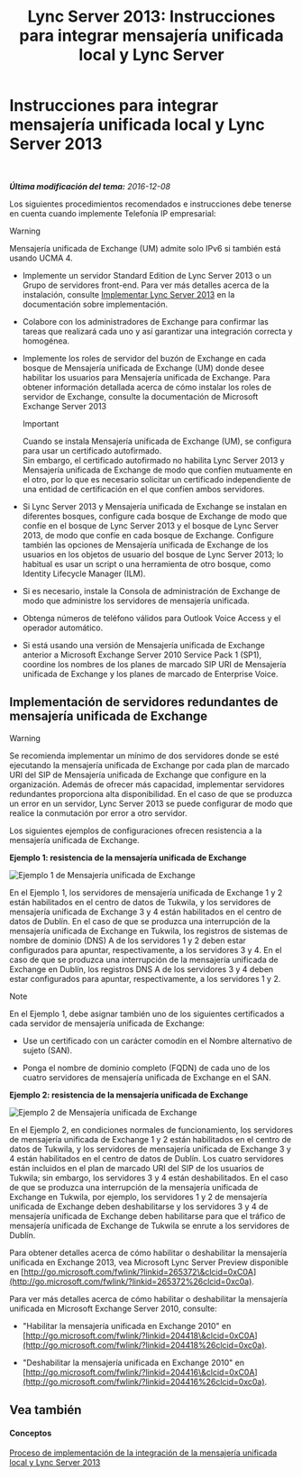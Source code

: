 ﻿---
title: 'Lync Server 2013: Instrucciones para integrar mensajería unificada local y Lync Server'
TOCTitle: Instrucciones para integrar mensajería unificada local y Lync Server
ms:assetid: 829ac017-6907-40f9-be22-787a28eae0ac
ms:mtpsurl: https://technet.microsoft.com/es-es/library/Gg398656(v=OCS.15)
ms:contentKeyID: 48275866
ms.date: 01/07/2017
mtps_version: v=OCS.15
ms.translationtype: HT
---

# Instrucciones para integrar mensajería unificada local y Lync Server 2013

 

_**Última modificación del tema:** 2016-12-08_

Los siguientes procedimientos recomendados e instrucciones debe tenerse en cuenta cuando implemente Telefonía IP empresarial:

> [!WARNING]  
> Mensajería unificada de Exchange (UM) admite solo IPv6 si también está usando UCMA 4.



  - Implemente un servidor Standard Edition de Lync Server 2013 o un Grupo de servidores front-end. Para ver más detalles acerca de la instalación, consulte [Implementar Lync Server 2013](lync-server-2013-deploying-lync-server.md) en la documentación sobre implementación.

  - Colabore con los administradores de Exchange para confirmar las tareas que realizará cada uno y así garantizar una integración correcta y homogénea.

  - Implemente los roles de servidor del buzón de Exchange en cada bosque de Mensajería unificada de Exchange (UM) donde desee habilitar los usuarios para Mensajería unificada de Exchange. Para obtener información detallada acerca de cómo instalar los roles de servidor de Exchange, consulte la documentación de Microsoft Exchange Server 2013
    
    > [!IMPORTANT]  
    > Cuando se instala Mensajería unificada de Exchange (UM), se configura para usar un certificado autofirmado.<br />
    > Sin embargo, el certificado autofirmado no habilita Lync Server 2013 y Mensajería unificada de Exchange de modo que confíen mutuamente en el otro, por lo que es necesario solicitar un certificado independiente de una entidad de certificación en el que confíen ambos servidores.


  - Si Lync Server 2013 y Mensajería unificada de Exchange se instalan en diferentes bosques, configure cada bosque de Exchange de modo que confíe en el bosque de Lync Server 2013 y el bosque de Lync Server 2013, de modo que confíe en cada bosque de Exchange. Configure también las opciones de Mensajería unificada de Exchange de los usuarios en los objetos de usuario del bosque de Lync Server 2013; lo habitual es usar un script o una herramienta de otro bosque, como Identity Lifecycle Manager (ILM).

  - Si es necesario, instale la Consola de administración de Exchange de modo que administre los servidores de mensajería unificada.

  - Obtenga números de teléfono válidos para Outlook Voice Access y el operador automático.

  - Si está usando una versión de Mensajería unificada de Exchange anterior a Microsoft Exchange Server 2010 Service Pack 1 (SP1), coordine los nombres de los planes de marcado SIP URI de Mensajería unificada de Exchange y los planes de marcado de Enterprise Voice.

## Implementación de servidores redundantes de mensajería unificada de Exchange

> [!WARNING]  
> Se recomienda implementar un mínimo de dos servidores donde se esté ejecutando la mensajería unificada de Exchange por cada plan de marcado URI del SIP de Mensajería unificada de Exchange que configure en la organización. Además de ofrecer más capacidad, implementar servidores redundantes proporciona alta disponibilidad. En el caso de que se produzca un error en un servidor, Lync Server 2013 se puede configurar de modo que realice la conmutación por error a otro servidor.



Los siguientes ejemplos de configuraciones ofrecen resistencia a la mensajería unificada de Exchange.

**Ejemplo 1: resistencia de la mensajería unificada de Exchange**

![Ejemplo 1 de Mensajería unificada de Exchange](images/Gg398656.3644b847-0847-4550-a989-e3fc51de5c4b(OCS.15).jpg "Ejemplo 1 de Mensajería unificada de Exchange")

En el Ejemplo 1, los servidores de mensajería unificada de Exchange 1 y 2 están habilitados en el centro de datos de Tukwila, y los servidores de mensajería unificada de Exchange 3 y 4 están habilitados en el centro de datos de Dublín. En el caso de que se produzca una interrupción de la mensajería unificada de Exchange en Tukwila, los registros de sistemas de nombre de dominio (DNS) A de los servidores 1 y 2 deben estar configurados para apuntar, respectivamente, a los servidores 3 y 4. En el caso de que se produzca una interrupción de la mensajería unificada de Exchange en Dublín, los registros DNS A de los servidores 3 y 4 deben estar configurados para apuntar, respectivamente, a los servidores 1 y 2.


> [!NOTE]
> En el Ejemplo 1, debe asignar también uno de los siguientes certificados a cada servidor de mensajería unificada de Exchange: 
> <UL>
> <LI>
> <P>Use un certificado con un carácter comodín en el Nombre alternativo de sujeto (SAN).</P>
> <LI>
> <P>Ponga el nombre de dominio completo (FQDN) de cada uno de los cuatro servidores de mensajería unificada de Exchange en el SAN.</P></LI></UL>



**Ejemplo 2: resistencia de la mensajería unificada de Exchange**

![Ejemplo 2 de Mensajería unificada de Exchange](images/Gg398656.15754273-306e-448d-b258-84bc2936a2e8(OCS.15).jpg "Ejemplo 2 de Mensajería unificada de Exchange")

En el Ejemplo 2, en condiciones normales de funcionamiento, los servidores de mensajería unificada de Exchange 1 y 2 están habilitados en el centro de datos de Tukwila, y los servidores de mensajería unificada de Exchange 3 y 4 están habilitados en el centro de datos de Dublín. Los cuatro servidores están incluidos en el plan de marcado URI del SIP de los usuarios de Tukwila; sin embargo, los servidores 3 y 4 están deshabilitados. En el caso de que se produzca una interrupción de la mensajería unificada de Exchange en Tukwila, por ejemplo, los servidores 1 y 2 de mensajería unificada de Exchange deben deshabilitarse y los servidores 3 y 4 de mensajería unificada de Exchange deben habilitarse para que el tráfico de mensajería unificada de Exchange de Tukwila se enrute a los servidores de Dublín.

Para obtener detalles acerca de cómo habilitar o deshabilitar la mensajería unificada en Exchange 2013, vea Microsoft Lync Server Preview disponible en [http://go.microsoft.com/fwlink/?linkid=265372\&clcid=0xC0A](http://go.microsoft.com/fwlink/?linkid=265372%26clcid=0xc0a).

Para ver más detalles acerca de cómo habilitar o deshabilitar la mensajería unificada en Microsoft Exchange Server 2010, consulte:

  - "Habilitar la mensajería unificada en Exchange 2010" en [http://go.microsoft.com/fwlink/?linkid=204418\&clcid=0xC0A](http://go.microsoft.com/fwlink/?linkid=204418%26clcid=0xc0a).

  - "Deshabilitar la mensajería unificada en Exchange 2010" en [http://go.microsoft.com/fwlink/?linkid=204416\&clcid=0xC0A](http://go.microsoft.com/fwlink/?linkid=204416%26clcid=0xc0a).

## Vea también

#### Conceptos

[Proceso de implementación de la integración de la mensajería unificada local y Lync Server 2013](lync-server-2013-deployment-process-for-integrating-on-premises-unified-messaging.md)

